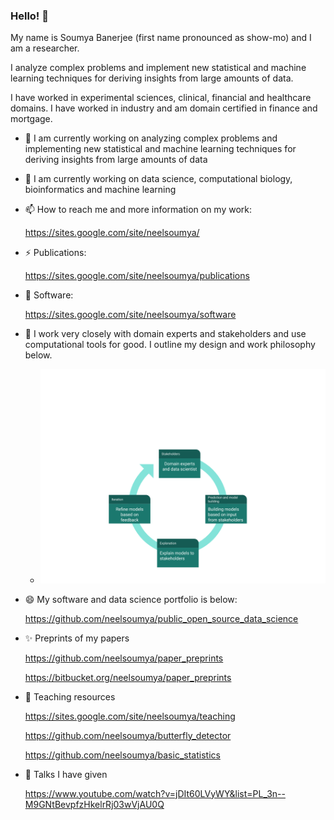 ### Hello! 👋

My name is Soumya Banerjee (first name pronounced as show-mo) and I am a researcher.

I analyze complex problems and implement new statistical and machine learning techniques for deriving insights from large amounts of data.

I have worked in experimental sciences, clinical, financial and healthcare domains. I have worked in industry and am domain certified in finance and mortgage.


- 🔭 I am currently working on analyzing complex problems and implementing new statistical and machine learning techniques for deriving insights from large amounts of data

- 🌱 I am currently working on data science, computational biology, bioinformatics and machine learning

- 📫 How to reach me and more information on my work:

     https://sites.google.com/site/neelsoumya/
     
- ⚡  Publications: 

     https://sites.google.com/site/neelsoumya/publications
     
- 🌱 Software:

     https://sites.google.com/site/neelsoumya/software

     
- 👯 I work very closely with domain experts and stakeholders and use computational tools for good. I outline my design and work philosophy below.     

     * ![data science philosophy](research_philosophy.png)


- 😄 My software and data science portfolio is below:
     
     https://github.com/neelsoumya/public_open_source_data_science
     
- ✨ Preprints of my papers

     https://github.com/neelsoumya/paper_preprints
     
     https://bitbucket.org/neelsoumya/paper_preprints
     
- 💬 Teaching resources

     https://sites.google.com/site/neelsoumya/teaching
     
     https://github.com/neelsoumya/butterfly_detector
     
     https://github.com/neelsoumya/basic_statistics
     
- 💬 Talks I have given

     https://www.youtube.com/watch?v=jDIt60LVyWY&list=PL_3n--M9GNtBevpfzHkelrRj03wVjAU0Q
     
<!--
**neelsoumya/neelsoumya** is a ✨ _special_ ✨ repository because its `README.md` (this file) appears on your GitHub profile.

My name is Soumya Banerjee (first name pronounced as show-mo) and I am a researcher.

I analyze complex problems and implement new statistical and machine learning techniques for deriving insights from large amounts of data.

I have worked in financial and healthcare domains and am domain certified in finance and mortgage.

Here are some ideas to get you started:

- 🔭 I’m currently working on analyzing complex problems and implementing new statistical and machine learning techniques for deriving insights from large amounts of data
- 🌱 I’m currently learning ...
- 👯 I’m looking to collaborate on ...
- 🤔 I’m looking for help with ...
- 💬 Ask me about ...
- ⚡ Fun fact: ...
-->
